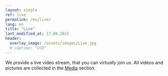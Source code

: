 ```yaml
---
layout: single
ref: live
permalink: /en/live/
lang: en
title: "Live"
last_modified_at: 17.08.2021
header:
  overlay_image: /assets/images/Live.jpg
  # caption: "CC0"
---
```


We provide a live video stream, that you can *virtually* join us.
All videos and pictures are collected in the [Media](/en/media/) section.
